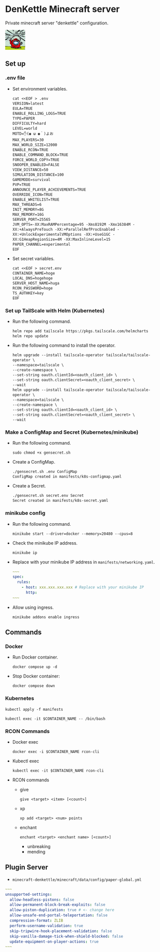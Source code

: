 # DenKettle Minecraft server

Private minecraft server "denkettle" configuration.

![icon](image/server-icon.png)

## Set up

### .env file

- Set environment variables.

  ```shell
  cat <<EOF > .env
  VERSION=latest
  EULA=TRUE
  ENABLE_ROLLING_LOGS=TRUE
  TYPE=PAPER
  DIFFICULTY=hard
  LEVEL=world
  MOTD=✋(◉ ω ◉｀)よお
  MAX_PLAYERS=30
  MAX_WORLD_SIZE=12000
  ENABLE_RCON=TRUE
  ENABLE_COMMAND_BLOCK=TRUE
  FORCE_WORLD_COPY=TRUE
  SNOOPER_ENABLED=FALSE
  VIEW_DISTANCE=50
  SIMULATION_DISTANCE=100
  GAMEMODE=survival
  PVP=TRUE
  ANNOUNCE_PLAYER_ACHIEVEMENTS=TRUE
  OVERRIDE_ICON=TRUE
  ENABLE_WHITELIST=TRUE
  MAX_THREADS=6
  INIT_MEMORY=8G
  MAX_MEMORY=16G
  SERVER_PORT=25565
  JVM_OPTS=-XX:MaxRAMPercentage=95 -Xms8192M -Xmx16384M -XX:+AlwaysPreTouch -XX:+ParallelRefProcEnabled -XX:+UnlockExperimentalVMOptions -XX:+UseG1GC -XX:G1HeapRegionSize=4M -XX:MaxInlineLevel=15
  PAPER_CHANNEL=experimental
  EOF
  ```

- Set secret variables.

  ```shell
  cat <<EOF > secret.env
  CONTAINER_NAME=hoge
  LOCAL_DNS=hogehoge
  SERVER_HOST_NAME=huga
  RCON_PASSWORD=hoge
  TS_AUTHKEY=key
  EOF
  ```

### Set up TailScale with Helm (Kubernetes)

- Run the following command.

  ```shell
  helm repo add tailscale https://pkgs.tailscale.com/helmcharts
  helm repo update
  ```

- Run the following command to install the operator.

  ```shell
  helm upgrade --install tailscale-operator tailscale/tailscale-operator \
  --namespace=tailscale \
  --create-namespace \
  --set-string oauth.clientId=<oauth_client_id> \
  --set-string oauth.clientSecret=<oauth_client_secret> \
  --wait
  helm upgrade --install tailscale-operator tailscale/tailscale-operator \
  --namespace=tailscale \
  --create-namespace \
  --set-string oauth.clientId=<oauth_client_id> \
  --set-string oauth.clientSecret=<oauth_client_secret> \
  --wait
  ```

### Make a ConfigMap and Secret (Kubernetes/minikube)

- Run the following command.

  ```shell
  sudo chmod +x gensecret.sh
  ```

- Create a ConfigMap.

  ```shell
  ./gensecret.sh .env ConfigMap
  ConfigMap created in manifests/k8s-configmap.yaml
  ```

- Create a Secret.

  ```shell
  ./gensecret.sh secret.env Secret
  Secret created in manifests/k8s-secret.yaml
  ```

### minikube config

- Run the following command.
  
  ```shell
  minikube start --driver=docker --memory=20480 --cpus=8
  ```

- Check the minikube IP address.

  ```shell
  minikube ip
  ```

- Replace with your minikube IP address in `manifests/networking.yaml`.

  ```yaml
  ~~~
  spec:
    rules:
      - host: xxx.xxx.xxx.xxx # Replace with your minikube IP
        http:
  ~~~
  ```

- Allow using ingress.

  ```shell
  minikube addons enable ingress
  ```

## Commands

### Docker

- Run Docker container.

  ```shell
  docker compose up -d
  ```

- Stop Docker container:

  ```shell
  docker compose down
  ```

### Kubernetes

  ```shell
  kubectl apply -f manifests
  ```

  ```shell
  kubectl exec -it $CONTAINER_NAME -- /bin/bash
  ```

### RCON Commands

- Docker exec

  ```shell
  docker exec -i $CONTAINER_NAME rcon-cli
  ```

- Kubectl exec

  ```shell
  kubectl exec -it $CONTAINER_NAME rcon-cli
  ```

- RCON commands
  - give

    ```shell
    give <target> <item> [<count>]
    ```
  
  - xp

    ```shell
    xp add <target> <num> points
    ```
  
  - enchant

    ```shell
    enchant <target> <enchant name> [<count>]
    ```

    - unbreaking
    - mending

## Plugin Server

- `minecraft-denkettle/minecraft/data/config/paper-global.yml`

```yaml
~~~
unsupported-settings:
  allow-headless-pistons: false
  allow-permanent-block-break-exploits: false
  allow-piston-duplication: true # <- change here
  allow-unsafe-end-portal-teleportation: false
  compression-format: ZLIB
  perform-username-validation: true
  skip-tripwire-hook-placement-validation: false
  skip-vanilla-damage-tick-when-shield-blocked: false
  update-equipment-on-player-actions: true
~~~
```
